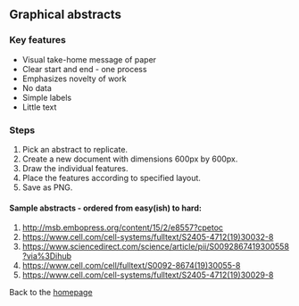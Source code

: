 ## Graphical abstracts 

### Key features
- Visual take-home message of paper 
- Clear start and end - one process 
- Emphasizes novelty of work 
- No data 
- Simple labels
- Little text

### Steps 
1. Pick an abstract to replicate. 
2. Create a new document with dimensions 600px by 600px. 
3. Draw the individual features. 
4. Place the features according to specified layout. 
5. Save as PNG. 

#### Sample abstracts - ordered from easy(ish) to hard: 
1.  http://msb.embopress.org/content/15/2/e8557?cpetoc
2.  https://www.cell.com/cell-systems/fulltext/S2405-4712(19)30032-8
3.  https://www.sciencedirect.com/science/article/pii/S0092867419300558?via%3Dihub
4.  https://www.cell.com/cell/fulltext/S0092-8674(19)30055-8
5.  https://www.cell.com/cell-systems/fulltext/S2405-4712(19)30029-8


 
Back to the [homepage](../README.md)
